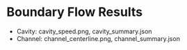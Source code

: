 # Boundary Flow Results

- Cavity: cavity_speed.png, cavity_summary.json
- Channel: channel_centerline.png, channel_summary.json
